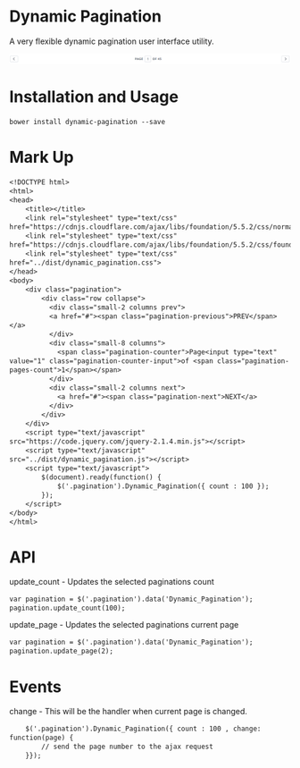 # Dynamic Pagination
A very flexible dynamic pagination user interface utility. 

![alt tag](https://raw.githubusercontent.com/johndavedecano/dynamic-pagination/master/dist/dynamic_menu.png)

# Installation and Usage
```
bower install dynamic-pagination --save
```
# Mark Up
```
<!DOCTYPE html>
<html>
<head>
    <title></title>
    <link rel="stylesheet" type="text/css" href="https://cdnjs.cloudflare.com/ajax/libs/foundation/5.5.2/css/normalize.min.css">
    <link rel="stylesheet" type="text/css" href="https://cdnjs.cloudflare.com/ajax/libs/foundation/5.5.2/css/foundation.min.css">
    <link rel="stylesheet" type="text/css" href="../dist/dynamic_pagination.css">
</head>
<body>
    <div class="pagination">
        <div class="row collapse">
          <div class="small-2 columns prev">
          <a href="#"><span class="pagination-previous">PREV</span></a>
          </div>
          <div class="small-8 columns">
            <span class="pagination-counter">Page<input type="text" value="1" class="pagination-counter-input">of <span class="pagination-pages-count">1</span></span>
          </div>
          <div class="small-2 columns next">
            <a href="#"><span class="pagination-next">NEXT</a>
          </div>
        </div>
    </div>
    <script type="text/javascript" src="https://code.jquery.com/jquery-2.1.4.min.js"></script>
    <script type="text/javascript" src="../dist/dynamic_pagination.js"></script>
    <script type="text/javascript">
        $(document).ready(function() {
            $('.pagination').Dynamic_Pagination({ count : 100 });
        });
    </script>
</body>
</html>
```

# API
update_count - Updates the selected paginations count
```
var pagination = $('.pagination').data('Dynamic_Pagination');
pagination.update_count(100);
```
update_page - Updates the selected paginations current page
```
var pagination = $('.pagination').data('Dynamic_Pagination');
pagination.update_page(2);
```
# Events
change - This will be the handler when current page is changed.
```
    $('.pagination').Dynamic_Pagination({ count : 100 , change: function(page) {
        // send the page number to the ajax request
    }});
```

